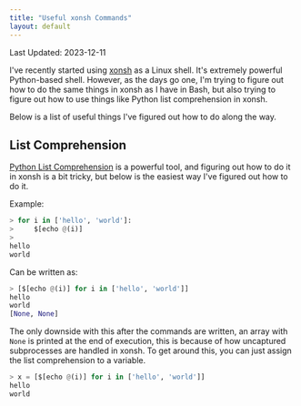 ```yaml
---
title: "Useful xonsh Commands"
layout: default
---
```


Last Updated: 2023-12-11

I've recently started using [xonsh](https://xon.sh/) as a Linux shell.  It's
extremely powerful Python-based shell.  However, as the days go one, I'm trying
to figure out how to do the same things in xonsh as I have in Bash, but also
trying to figure out how to use things like Python list comprehension in xonsh.

Below is a list of useful things I've figured out how to do along the way.

## List Comprehension

[Python List Comprehension](https://www.w3schools.com/python/python_lists_comprehension.asp)
is a powerful tool, and figuring out how to do it in xonsh is a bit tricky, but
below is the easiest way I've figured out how to do it.

Example:
```python
> for i in ['hello', 'world']:
>     $[echo @(i)]
>
hello
world
```

Can be written as:
```python
> [$[echo @(i)] for i in ['hello', 'world']]
hello
world
[None, None]
```

The only downside with this after the commands are written, an array with `None`
is printed at the end of execution, this is because of how uncaptured
subprocesses are handled in xonsh.  To get around this, you can just assign the
list comprehension to a variable.
```python
> x = [$[echo @(i)] for i in ['hello', 'world']]
hello
world
```


